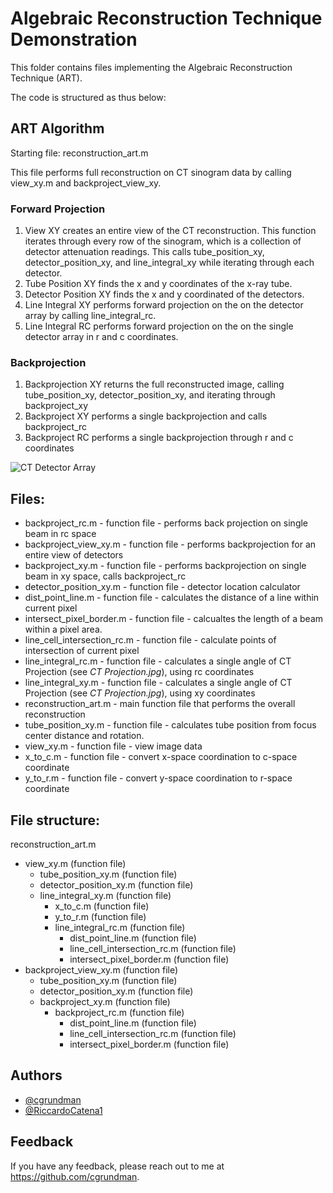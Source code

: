 
# Algebraic Reconstruction Technique Demonstration

This folder contains files implementing the Algebraic Reconstruction Technique (ART).

The code is structured as thus below:

## ART Algorithm
Starting file: reconstruction_art.m

This file performs full reconstruction on CT sinogram data by calling view_xy.m and backproject_view_xy.

### Forward Projection
1. View XY creates an entire view of the CT reconstruction. This function iterates through every row of the sinogram, which is a collection of detector attenuation readings. This calls tube_position_xy, detector_position_xy, and line_integral_xy while iterating through each detector.
2. Tube Position XY finds the x and y coordinates of the x-ray tube.
3. Detector Position XY finds the x and y coordinated of the detectors.
4. Line Integral XY performs forward projection on the on the detector array by calling line_integral_rc.
5. Line Integral RC performs forward projection on the on the single detector array in r and c coordinates.
   
### Backprojection
1. Backprojection XY returns the full reconstructed image, calling tube_position_xy, detector_position_xy, and iterating through backproject_xy
2. Backproject XY performs a single backprojection and calls backproject_rc
3. Backproject RC performs a single backprojection through r and c coordinates

![CT Detector Array](https://github.com/cgrundman/CT-Imaging/blob/main/2_algebraic_reconstruction_technique/figures/iteration.gif)

## Files:

- backproject_rc.m - function file - performs back projection on single beam in rc space
- backproject_view_xy.m - function file - performs backprojection for an entire view of detectors
- backproject_xy.m - function file - performs backprojection on single beam in xy space, calls backproject_rc
- detector_position_xy.m - function file - detector location calculator
- dist_point_line.m - function file - calculates the distance of a line within current pixel
- intersect_pixel_border.m - function file - calcualtes the length of a beam within a pixel area.
- line_cell_intersection_rc.m - function file - calculate points of intersection of current pixel
- line_integral_rc.m - function file - calculates a single angle of CT Projection (see <em>CT Projection.jpg</em>), using rc coordinates
- line_integral_xy.m - function file - calculates a single angle of CT Projection (see <em>CT Projection.jpg</em>), using xy coordinates
- reconstruction_art.m - main function file that performs the overall reconstruction
- tube_position_xy.m - function file - calculates tube position from focus center distance and rotation.
- view_xy.m  - function file - view image data
- x_to_c.m - function file - convert x-space coordination to c-space coordinate
- y_to_r.m - function file - convert y-space coordination to r-space coordinate

## File structure:

reconstruction_art.m
  - view_xy.m (function file)
    - tube_position_xy.m (function file)
    - detector_position_xy.m (function file)
    - line_integral_xy.m (function file)
      - x_to_c.m (function file)
      - y_to_r.m (function file)
      - line_integral_rc.m (function file)
        - dist_point_line.m (function file)
        - line_cell_intersection_rc.m (function file)
        - intersect_pixel_border.m (function file)
  - backproject_view_xy.m (function file)
    - tube_position_xy.m (function file)
    - detector_position_xy.m (function file)
    - backproject_xy.m (function file)
      - backproject_rc.m (function file)
         - dist_point_line.m (function file)
         - line_cell_intersection_rc.m (function file)
         - intersect_pixel_border.m (function file)


## Authors

- [@cgrundman](https://github.com/cgrundman/)
- [@RiccardoCatena1](https://github.com/RiccardoCatena1/)


## Feedback

If you have any feedback, please reach out to me at https://github.com/cgrundman.


